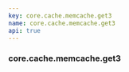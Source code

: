 ```yaml
---
key: core.cache.memcache.get3
name: core.cache.memcache.get3
api: true
---
```


### core.cache.memcache.get3

